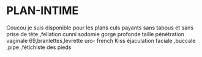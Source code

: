 # PLAN-INTIME
Coucou je suis disponible pour les plans culs payants sans tabous et sans prise de tête ,fellation cunni sodomie gorge profonde taille pénétration vaginale 69,branlettes,levrette uro- french Kiss éjaculation faciale ,buccale ,pipe ,fétichiste des pieds 
